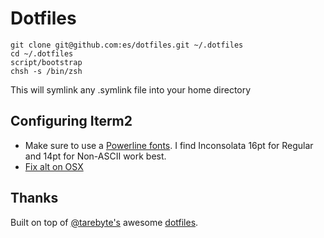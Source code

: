# Dotfiles

```
git clone git@github.com:es/dotfiles.git ~/.dotfiles
cd ~/.dotfiles
script/bootstrap
chsh -s /bin/zsh
```

This will symlink any .symlink file into your home directory

## Configuring Iterm2
- Make sure to use a [Powerline fonts](https://github.com/powerline/fonts). I find Inconsolata 16pt for Regular and 14pt for Non-ASCII work best.
- [Fix alt on OSX](https://coderwall.com/p/h6yfda/use-and-to-jump-forwards-backwards-words-in-iterm-2-on-os-x)

## Thanks
Built on top of [@tarebyte's](https://twitter.com/tarebyte) awesome [dotfiles](https://github.com/tarebyte/dotfiles).

